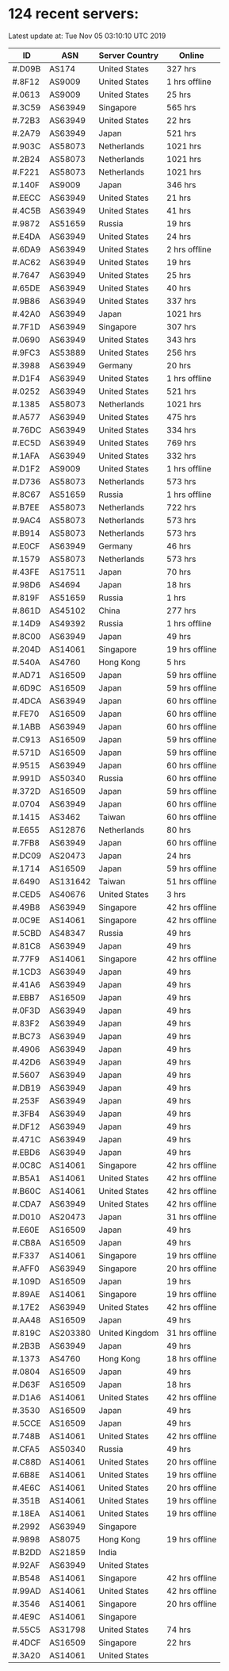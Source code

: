 # 124 recent servers:

Latest update at: Tue Nov 05 03:10:10 UTC 2019

| ID | ASN | Server Country | Online |
| -- | --- | -------------- | ------ |
| #.D09B | AS174 | United States | 327 hrs |
| #.8F12 | AS9009 | United States | 1 hrs offline |
| #.0613 | AS9009 | United States | 25 hrs |
| #.3C59 | AS63949 | Singapore | 565 hrs |
| #.72B3 | AS63949 | United States | 22 hrs |
| #.2A79 | AS63949 | Japan | 521 hrs |
| #.903C | AS58073 | Netherlands | 1021 hrs |
| #.2B24 | AS58073 | Netherlands | 1021 hrs |
| #.F221 | AS58073 | Netherlands | 1021 hrs |
| #.140F | AS9009 | Japan | 346 hrs |
| #.EECC | AS63949 | United States | 21 hrs |
| #.4C5B | AS63949 | United States | 41 hrs |
| #.9872 | AS51659 | Russia | 19 hrs |
| #.E4DA | AS63949 | United States | 24 hrs |
| #.6DA9 | AS63949 | United States | 2 hrs offline |
| #.AC62 | AS63949 | United States | 19 hrs |
| #.7647 | AS63949 | United States | 25 hrs |
| #.65DE | AS63949 | United States | 40 hrs |
| #.9B86 | AS63949 | United States | 337 hrs |
| #.42A0 | AS63949 | Japan | 1021 hrs |
| #.7F1D | AS63949 | Singapore | 307 hrs |
| #.0690 | AS63949 | United States | 343 hrs |
| #.9FC3 | AS53889 | United States | 256 hrs |
| #.3988 | AS63949 | Germany | 20 hrs |
| #.D1F4 | AS63949 | United States | 1 hrs offline |
| #.0252 | AS63949 | United States | 521 hrs |
| #.1385 | AS58073 | Netherlands | 1021 hrs |
| #.A577 | AS63949 | United States | 475 hrs |
| #.76DC | AS63949 | United States | 334 hrs |
| #.EC5D | AS63949 | United States | 769 hrs |
| #.1AFA | AS63949 | United States | 332 hrs |
| #.D1F2 | AS9009 | United States | 1 hrs offline |
| #.D736 | AS58073 | Netherlands | 573 hrs |
| #.8C67 | AS51659 | Russia | 1 hrs offline |
| #.B7EE | AS58073 | Netherlands | 722 hrs |
| #.9AC4 | AS58073 | Netherlands | 573 hrs |
| #.B914 | AS58073 | Netherlands | 573 hrs |
| #.E0CF | AS63949 | Germany | 46 hrs |
| #.1579 | AS58073 | Netherlands | 573 hrs |
| #.43FE | AS17511 | Japan | 70 hrs |
| #.98D6 | AS4694 | Japan | 18 hrs |
| #.819F | AS51659 | Russia | 1 hrs |
| #.861D | AS45102 | China | 277 hrs |
| #.14D9 | AS49392 | Russia | 1 hrs offline |
| #.8C00 | AS63949 | Japan | 49 hrs |
| #.204D | AS14061 | Singapore | 19 hrs offline |
| #.540A | AS4760 | Hong Kong | 5 hrs |
| #.AD71 | AS16509 | Japan | 59 hrs offline |
| #.6D9C | AS16509 | Japan | 59 hrs offline |
| #.4DCA | AS63949 | Japan | 60 hrs offline |
| #.FE70 | AS16509 | Japan | 60 hrs offline |
| #.1ABB | AS63949 | Japan | 60 hrs offline |
| #.C913 | AS16509 | Japan | 59 hrs offline |
| #.571D | AS16509 | Japan | 59 hrs offline |
| #.9515 | AS63949 | Japan | 60 hrs offline |
| #.991D | AS50340 | Russia | 60 hrs offline |
| #.372D | AS16509 | Japan | 59 hrs offline |
| #.0704 | AS63949 | Japan | 60 hrs offline |
| #.1415 | AS3462 | Taiwan | 60 hrs offline |
| #.E655 | AS12876 | Netherlands | 80 hrs |
| #.7FB8 | AS63949 | Japan | 60 hrs offline |
| #.DC09 | AS20473 | Japan | 24 hrs |
| #.1714 | AS16509 | Japan | 59 hrs offline |
| #.6490 | AS131642 | Taiwan | 51 hrs offline |
| #.CED5 | AS40676 | United States | 3 hrs |
| #.49B8 | AS63949 | Singapore | 42 hrs offline |
| #.0C9E | AS14061 | Singapore | 42 hrs offline |
| #.5CBD | AS48347 | Russia | 49 hrs |
| #.81C8 | AS63949 | Japan | 49 hrs |
| #.77F9 | AS14061 | Singapore | 42 hrs offline |
| #.1CD3 | AS63949 | Japan | 49 hrs |
| #.41A6 | AS63949 | Japan | 49 hrs |
| #.EBB7 | AS16509 | Japan | 49 hrs |
| #.0F3D | AS63949 | Japan | 49 hrs |
| #.83F2 | AS63949 | Japan | 49 hrs |
| #.BC73 | AS63949 | Japan | 49 hrs |
| #.4906 | AS63949 | Japan | 49 hrs |
| #.42D6 | AS63949 | Japan | 49 hrs |
| #.5607 | AS63949 | Japan | 49 hrs |
| #.DB19 | AS63949 | Japan | 49 hrs |
| #.253F | AS63949 | Japan | 49 hrs |
| #.3FB4 | AS63949 | Japan | 49 hrs |
| #.DF12 | AS63949 | Japan | 49 hrs |
| #.471C | AS63949 | Japan | 49 hrs |
| #.EBD6 | AS63949 | Japan | 49 hrs |
| #.0C8C | AS14061 | Singapore | 42 hrs offline |
| #.B5A1 | AS14061 | United States | 42 hrs offline |
| #.B60C | AS14061 | United States | 42 hrs offline |
| #.CDA7 | AS63949 | United States | 42 hrs offline |
| #.D010 | AS20473 | Japan | 31 hrs offline |
| #.E60E | AS16509 | Japan | 49 hrs |
| #.CB8A | AS16509 | Japan | 49 hrs |
| #.F337 | AS14061 | Singapore | 19 hrs offline |
| #.AFF0 | AS63949 | Singapore | 20 hrs offline |
| #.109D | AS16509 | Japan | 19 hrs |
| #.89AE | AS14061 | Singapore | 19 hrs offline |
| #.17E2 | AS63949 | United States | 42 hrs offline |
| #.AA48 | AS16509 | Japan | 49 hrs |
| #.819C | AS203380 | United Kingdom | 31 hrs offline |
| #.2B3B | AS63949 | Japan | 49 hrs |
| #.1373 | AS4760 | Hong Kong | 18 hrs offline |
| #.0804 | AS16509 | Japan | 49 hrs |
| #.D63F | AS16509 | Japan | 18 hrs |
| #.D1A6 | AS14061 | United States | 42 hrs offline |
| #.3530 | AS16509 | Japan | 49 hrs |
| #.5CCE | AS16509 | Japan | 49 hrs |
| #.748B | AS14061 | United States | 42 hrs offline |
| #.CFA5 | AS50340 | Russia | 49 hrs |
| #.C88D | AS14061 | United States | 20 hrs offline |
| #.6B8E | AS14061 | United States | 19 hrs offline |
| #.4E6C | AS14061 | United States | 20 hrs offline |
| #.351B | AS14061 | United States | 19 hrs offline |
| #.18EA | AS14061 | United States | 19 hrs offline |
| #.2992 | AS63949 | Singapore | |
| #.9898 | AS8075 | Hong Kong | 19 hrs offline |
| #.B2DD | AS21859 | India | |
| #.92AF | AS63949 | United States | |
| #.B548 | AS14061 | Singapore | 42 hrs offline |
| #.99AD | AS14061 | United States | 42 hrs offline |
| #.3546 | AS14061 | Singapore | 20 hrs offline |
| #.4E9C | AS14061 | Singapore | |
| #.55C5 | AS31798 | United States | 74 hrs |
| #.4DCF | AS16509 | Singapore | 22 hrs |
| #.3A20 | AS14061 | United States | |

